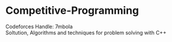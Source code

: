 # Competitive-Programming
Codeforces Handle: 7mbola <br />
Soltution, Algorithms and techniques for problem solving with C++

